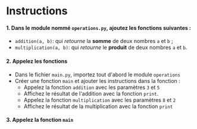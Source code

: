 # Instructions  

#### 1. Dans le module nommé `operations.py`, ajoutez les fonctions suivantes :
* `addition(a, b)`: qui *retourne* la **somme** de deux nombres `a` et `b` ;
* `multiplication(a, b)`: qui *retourne* le **produit** de deux nombres `a` et `b`.

#### 2. Appelez les fonctions
* Dans le fichier `main.py`, importez tout d'abord le module `operations`
* Créer une fonction `main` et ajouter les instructions dans la fonction :
    * Appelez la fonction `addition` avec les paramètres `3` et `5`
    * Affichez le résultat de l'addition avec la fonction `print`.
    * Appelez la fonction `multiplication` avec les paramètres `8` et `2`
    * Affichez le résultat de la multiplication avec la fonction `print`

#### 3. Appelez la fonction `main`